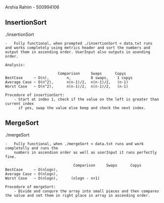 Arshia Rahim - 500994106

InsertionSort
------------------------------------------------------------
./insertionSort 

	-	Fully functional, when prompted ./insertionSort < data.txt runs and works completely using metrics header and sort the numbers and output them in ascending order. UserInput also outputs in asending order.

	Analysis:

							Comparison     Swaps      Copys
	BestCase     ~ O(n),    	n,         0 swaps,    1 copys
	Average Case ~ O(n^2),      n(n-1)/2,  n(n-1)/2,   (n-1)
	Worst Case   ~ O(n^2),      n(n-1)/2,  n(n-1)/2,   (n-1)

	Procedure of insertionSort:
		- Start at index 1, check if the value on the left is greater than current index
		  if yes, swap the value else keep and check the next index.


MergeSort
------------------------------------------------------------
./mergeSort

	-	Fully functional, when ./mergeSort < data.txt runs and work completelly and runs the 
	    numbers in ascendion order as well as userInput it runs perfectly fine.

							       Comparison     Swaps      Copys
	BestCase     ~ O(nlogn),
	Average Case ~ O(nlogn),
	Worst Case   ~ O(nlogn),      (nlogn - n+1)

	Procedure of mergeSort:
		- Divide and conqure the array into small pieces and then compares the value and set them in right place in array in ascending order. 
